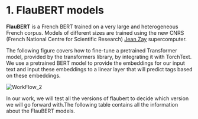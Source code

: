 # 1. FlauBERT models
**FlauBERT** is a French BERT trained on a very large and heterogeneous French corpus. Models of different sizes are trained using the new CNRS  (French National Centre for Scientific Research) [Jean Zay](http://www.idris.fr/eng/jean-zay/ ) supercomputer.

The following figure covers how to fine-tune a pretrained Transformer model, provided by the transformers library, by integrating it with TorchText. We use a pretrained BERT model to provide the embeddings for our input text and input these embeddings to a linear layer that will predict tags based on these embeddings.

![WorkFlow_2](https://user-images.githubusercontent.com/73403859/121178050-601e1f80-c85e-11eb-850c-337e22d5fa08.png)

In our work, we will test all the versions of flaubert to decide which version we will go forward with.The following table contains all the information about the FlauBERT models.

